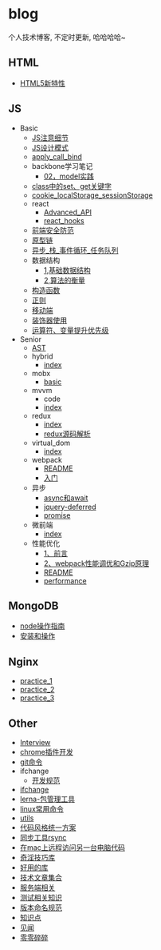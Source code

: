 # blog 
个人技术博客, 不定时更新, 哈哈哈哈~ 


## HTML
- [HTML5新特性](./HTML/HTML5新特性.md)

## JS
- Basic
	- [JS注意细节](./JS/Basic/JS注意细节.md)
	- [JS设计模式](./JS/Basic/JS设计模式.md)
	- [apply_call_bind](./JS/Basic/apply_call_bind.md)
	- backbone学习笔记
		- [02，model实践](./JS/Basic/backbone学习笔记/02，model实践.md)
	- [class中的set、get关键字](./JS/Basic/class中的set、get关键字.md)
	- [cookie_localStorage_sessionStorage](./JS/Basic/cookie_localStorage_sessionStorage.md)
	- react
		- [Advanced_API](./JS/Basic/react/Advanced_API.md)
		- [react_hooks](./JS/Basic/react/react_hooks.md)
	- [前端安全防范](./JS/Basic/前端安全防范.md)
	- [原型链](./JS/Basic/原型链.md)
	- [异步_栈_事件循环_任务队列](./JS/Basic/异步_栈_事件循环_任务队列.md)
	- 数据结构
		- [1,基础数据结构](./JS/Basic/数据结构/1,基础数据结构.md)
		- [2,算法的衡量](./JS/Basic/数据结构/2,算法的衡量.md)
	- [构造函数](./JS/Basic/构造函数.md)
	- [正则](./JS/Basic/正则.md)
	- [移动端](./JS/Basic/移动端.md)
	- [装饰器使用](./JS/Basic/装饰器使用.md)
	- [运算符、变量提升优先级](./JS/Basic/运算符、变量提升优先级.md)
- Senior
	- [AST](./JS/Senior/AST.md)
	- hybrid
		- [index](./JS/Senior/hybrid/index.md)
	- mobx
		- [basic](./JS/Senior/mobx/basic.md)
	- mvvm
		- code
		- [index](./JS/Senior/mvvm/index.md)
	- redux
		- [index](./JS/Senior/redux/index.md)
		- [redux源码解析](./JS/Senior/redux/redux源码解析.md)
	- virtual_dom
		- [index](./JS/Senior/virtual_dom/index.md)
	- webpack
		- [README](./JS/Senior/webpack/README.md)
		- [入门](./JS/Senior/webpack/入门.md)
	- 异步
		- [async和await](./JS/Senior/异步/async和await.md)
		- [jquery-deferred](./JS/Senior/异步/jquery-deferred.md)
		- [promise](./JS/Senior/异步/promise.md)
	- 微前端
		- [index](./JS/Senior/微前端/index.md)
	- 性能优化
		- [1、前言](./JS/Senior/性能优化/1、前言.md)
		- [2、webpack性能调优和Gzip原理](./JS/Senior/性能优化/2、webpack性能调优和Gzip原理.md)
		- [README](./JS/Senior/性能优化/README.md)
		- [performance](./JS/Senior/性能优化/performance.md)

## MongoDB
- [node操作指南](./MongoDB/node操作指南.md)
- [安装和操作](./MongoDB/安装和操作.md)

## Nginx
- [practice_1](./Nginx/practice_1.md)
- [practice_2](./Nginx/practice_2.md)
- [practice_3](./Nginx/practice_3.md)

## Other
- [Interview](./Other/Interview.md)
- [chrome插件开发](./Other/chrome插件开发.md)
- [git命令](./Other/git命令.md)
- ifchange
	- [开发规范](./Other/ifchange/开发规范.md)
- [ifchange](./Other/ifchange.md)
- [lerna-包管理工具](./Other/lerna-包管理工具.md)
- [linux常用命令](./Other/linux常用命令.md)
- [utils](./Other/utils.md)
- [代码风格统一方案](./Other/代码风格统一方案.md)
- [同步工具rsync](./Other/同步工具rsync.md)
- [在mac上远程访问另一台电脑代码](./Other/在mac上远程访问另一台电脑代码.md)
- [奇淫技巧库](./Other/奇淫技巧库.md)
- [好用的库](./Other/好用的库.md)
- [技术文章集合](./Other/技术文章集合.md)
- [服务端相关](./Other/服务端相关.md)
- [测试相关知识](./Other/测试相关知识.md)
- [版本命名规范](./Other/版本命名规范.md)
- [知识点](./Other/知识点.md)
- [见闻](./Other/见闻.md)
- [零零碎碎](./Other/零零碎碎.md)